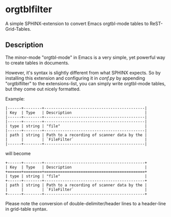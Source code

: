 orgtblfilter
============

A simple SPHINX-extension to convert Emacs orgtbl-mode tables to
ReST-Grid-Tables.


Description
-----------

The minor-mode "orgtbl-mode" in Emacs is a very simple, yet powerful
way to create tables in documents.

However, it's syntax is slightly different from what SPHINX
expects. So by installing this extension and configuring it in
*conf.py* by appending "orgtblfilter" to the extensions-list, you can
simply write orgtbl-mode tables, but they come out nicely formatted.

Example:


    |------+--------+--------------------------------------------|
    | Key  | Type   | Description                                |
    |------+--------+--------------------------------------------|
    |------+--------+--------------------------------------------|
    | type | string | "file"                                     |
    |------+--------+--------------------------------------------|
    | path | string | Path to a recording of scanner data by the |
    |      |        | `FileFilter`                               |
    |------+--------+--------------------------------------------|


will become

    +------+--------+--------------------------------------------+
    | Key  | Type   | Description                                |
    +======+========+============================================+
    | type | string | "file"                                     |
    +------+--------+--------------------------------------------+
    | path | string | Path to a recording of scanner data by the |
    |      |        | `FileFilter`                               |
    +------+--------+--------------------------------------------+


Please note the conversion of double-delimiter/header lines to a
header-line in grid-table syntax.

